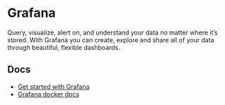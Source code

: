 # Grafana
Query, visualize, alert on, and understand your data no matter where it’s stored. With Grafana you can create, explore and share all of your data through beautiful, flexible dashboards.

## Docs
* [Get started with Grafana](https://grafana.com/docs/)
* [Grafana docker docs](https://grafana.com/docs/grafana/latest/installation/docker/)